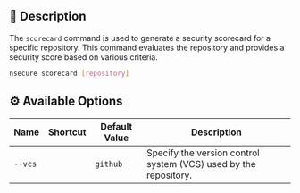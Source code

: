 ## 📝 Description

The `scorecard` command is used to generate a security scorecard for a specific repository. This command evaluates the repository and provides a security score based on various criteria.

```bash
nsecure scorecard [repository]
```

## ⚙️ Available Options

| **Name** | **Shortcut** | **Default Value** | **Description**                                         |
|----------|--------------|-------------------|---------------------------------------------------------|
| `--vcs`  |              | `github`          | Specify the version control system (VCS) used by the repository. |

